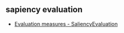 ## sapiency evaluation
- [Evaluation measures - SaliencyEvaluation](https://sites.google.com/site/saliencyevaluation/evaluation-measures)
